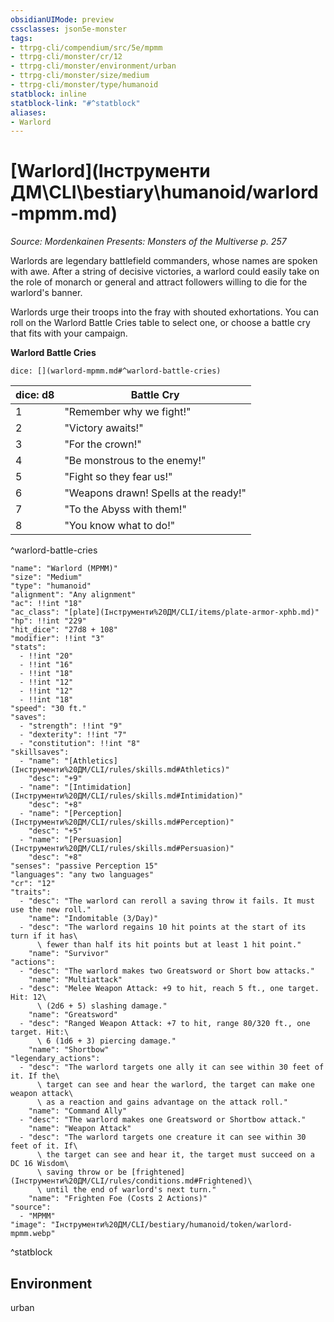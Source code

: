 ```yaml
---
obsidianUIMode: preview
cssclasses: json5e-monster
tags:
- ttrpg-cli/compendium/src/5e/mpmm
- ttrpg-cli/monster/cr/12
- ttrpg-cli/monster/environment/urban
- ttrpg-cli/monster/size/medium
- ttrpg-cli/monster/type/humanoid
statblock: inline
statblock-link: "#^statblock"
aliases:
- Warlord
---
```

# [Warlord](Інструменти ДМ\CLI\bestiary\humanoid/warlord-mpmm.md)
*Source: Mordenkainen Presents: Monsters of the Multiverse p. 257*  

Warlords are legendary battlefield commanders, whose names are spoken with awe. After a string of decisive victories, a warlord could easily take on the role of monarch or general and attract followers willing to die for the warlord's banner.

Warlords urge their troops into the fray with shouted exhortations. You can roll on the Warlord Battle Cries table to select one, or choose a battle cry that fits with your campaign.

**Warlord Battle Cries**

`dice: [](warlord-mpmm.md#^warlord-battle-cries)`

| dice: d8 | Battle Cry |
|----------|------------|
| 1 | "Remember why we fight!" |
| 2 | "Victory awaits!" |
| 3 | "For the crown!" |
| 4 | "Be monstrous to the enemy!" |
| 5 | "Fight so they fear us!" |
| 6 | "Weapons drawn! Spells at the ready!" |
| 7 | "To the Abyss with them!" |
| 8 | "You know what to do!" |
^warlord-battle-cries

```statblock
"name": "Warlord (MPMM)"
"size": "Medium"
"type": "humanoid"
"alignment": "Any alignment"
"ac": !!int "18"
"ac_class": "[plate](Інструменти%20ДМ/CLI/items/plate-armor-xphb.md)"
"hp": !!int "229"
"hit_dice": "27d8 + 108"
"modifier": !!int "3"
"stats":
  - !!int "20"
  - !!int "16"
  - !!int "18"
  - !!int "12"
  - !!int "12"
  - !!int "18"
"speed": "30 ft."
"saves":
  - "strength": !!int "9"
  - "dexterity": !!int "7"
  - "constitution": !!int "8"
"skillsaves":
  - "name": "[Athletics](Інструменти%20ДМ/CLI/rules/skills.md#Athletics)"
    "desc": "+9"
  - "name": "[Intimidation](Інструменти%20ДМ/CLI/rules/skills.md#Intimidation)"
    "desc": "+8"
  - "name": "[Perception](Інструменти%20ДМ/CLI/rules/skills.md#Perception)"
    "desc": "+5"
  - "name": "[Persuasion](Інструменти%20ДМ/CLI/rules/skills.md#Persuasion)"
    "desc": "+8"
"senses": "passive Perception 15"
"languages": "any two languages"
"cr": "12"
"traits":
  - "desc": "The warlord can reroll a saving throw it fails. It must use the new roll."
    "name": "Indomitable (3/Day)"
  - "desc": "The warlord regains 10 hit points at the start of its turn if it has\
      \ fewer than half its hit points but at least 1 hit point."
    "name": "Survivor"
"actions":
  - "desc": "The warlord makes two Greatsword or Short bow attacks."
    "name": "Multiattack"
  - "desc": "Melee Weapon Attack: +9 to hit, reach 5 ft., one target. Hit: 12\
      \ (2d6 + 5) slashing damage."
    "name": "Greatsword"
  - "desc": "Ranged Weapon Attack: +7 to hit, range 80/320 ft., one target. Hit:\
      \ 6 (1d6 + 3) piercing damage."
    "name": "Shortbow"
"legendary_actions":
  - "desc": "The warlord targets one ally it can see within 30 feet of it. If the\
      \ target can see and hear the warlord, the target can make one weapon attack\
      \ as a reaction and gains advantage on the attack roll."
    "name": "Command Ally"
  - "desc": "The warlord makes one Greatsword or Shortbow attack."
    "name": "Weapon Attack"
  - "desc": "The warlord targets one creature it can see within 30 feet of it. If\
      \ the target can see and hear it, the target must succeed on a DC 16 Wisdom\
      \ saving throw or be [frightened](Інструменти%20ДМ/CLI/rules/conditions.md#Frightened)\
      \ until the end of warlord's next turn."
    "name": "Frighten Foe (Costs 2 Actions)"
"source":
  - "MPMM"
"image": "Інструменти%20ДМ/CLI/bestiary/humanoid/token/warlord-mpmm.webp"
```
^statblock

## Environment

urban